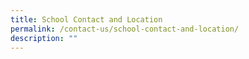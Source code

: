 ```yaml
---
title: School Contact and Location
permalink: /contact-us/school-contact-and-location/
description: ""
---
```


